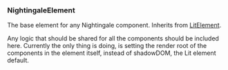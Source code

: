 ### NightingaleElement

The base element for any Nightingale component. Inherits from [LitElement](https://lit.dev/docs/api/LitElement/).

Any logic that should be shared for all the components should be included here. Currently the only thing is doing, is setting the render root of the components in the element itself, instead of shadowDOM, the Lit element default.
